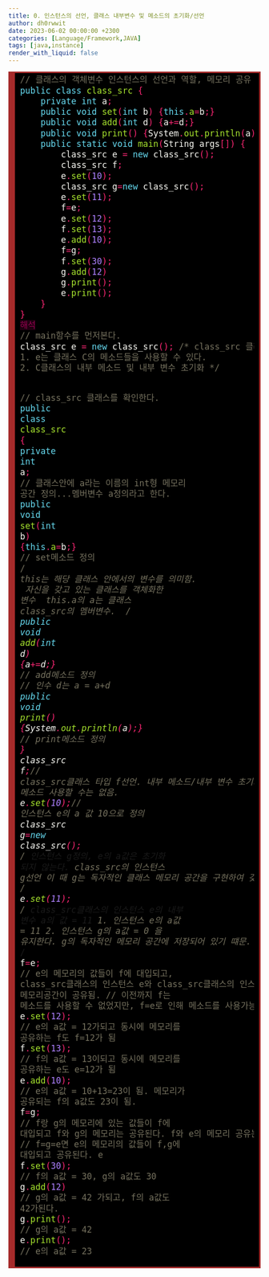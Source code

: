 ```yaml
---
title: 0. 인스턴스의 선언, 클래스 내부변수 및 메소드의 초기화/선언
author: dh0rwwit
date: 2023-06-02 00:00:00 +2300
categories: [Language/Framework,JAVA]
tags: [java,instance]
render_with_liquid: false
---
```


<!-- HTML generated using hilite.me -->
<div style="background: #272822; overflow:auto;width:auto;border:solid brown;font-size:17px;background:#000000;border-width:.2em .2em .2em .8em;padding:.2em .6em;"><pre style="margin: 0; line-height: 125%"><span style="color: #75715e">// 클래스의 객체변수 인스턴스의 선언과 역할, 메모리 공유</span>
<span style="color: #66d9ef">public</span> <span style="color: #66d9ef">class</span> <span style="color: #a6e22e">class_src</span> <span style="color: #f92672">{</span>
    <span style="color: #66d9ef">private</span> <span style="color: #66d9ef">int</span> <span style="color: #f8f8f2">a</span><span style="color: #f92672">;</span>
    <span style="color: #66d9ef">public</span> <span style="color: #66d9ef">void</span> <span style="color: #a6e22e">set</span><span style="color: #f92672">(</span><span style="color: #66d9ef">int</span> <span style="color: #f8f8f2">b</span><span style="color: #f92672">)</span> <span style="color: #f92672">{</span><span style="color: #66d9ef">this</span><span style="color: #f92672">.</span><span style="color: #a6e22e">a</span><span style="color: #f92672">=</span><span style="color: #f8f8f2">b</span><span style="color: #f92672">;}</span>
    <span style="color: #66d9ef">public</span> <span style="color: #66d9ef">void</span> <span style="color: #a6e22e">add</span><span style="color: #f92672">(</span><span style="color: #66d9ef">int</span> <span style="color: #f8f8f2">d</span><span style="color: #f92672">)</span> <span style="color: #f92672">{</span><span style="color: #f8f8f2">a</span><span style="color: #f92672">+=</span><span style="color: #f8f8f2">d</span><span style="color: #f92672">;}</span>
    <span style="color: #66d9ef">public</span> <span style="color: #66d9ef">void</span> <span style="color: #a6e22e">print</span><span style="color: #f92672">()</span> <span style="color: #f92672">{</span><span style="color: #f8f8f2">System</span><span style="color: #f92672">.</span><span style="color: #a6e22e">out</span><span style="color: #f92672">.</span><span style="color: #a6e22e">println</span><span style="color: #f92672">(</span><span style="color: #f8f8f2">a</span><span style="color: #f92672">);}</span>
    <span style="color: #66d9ef">public</span> <span style="color: #66d9ef">static</span> <span style="color: #66d9ef">void</span> <span style="color: #a6e22e">main</span><span style="color: #f92672">(</span><span style="color: #f8f8f2">String</span> <span style="color: #f8f8f2">args</span><span style="color: #f92672">[])</span> <span style="color: #f92672">{</span>
    	<span style="color: #f8f8f2">class_src</span> <span style="color: #f8f8f2">e</span> <span style="color: #f92672">=</span> <span style="color: #66d9ef">new</span> <span style="color: #f8f8f2">class_src</span><span style="color: #f92672">();</span>
    	<span style="color: #f8f8f2">class_src</span> <span style="color: #f8f8f2">f</span><span style="color: #f92672">;</span>
        <span style="color: #f8f8f2">e</span><span style="color: #f92672">.</span><span style="color: #a6e22e">set</span><span style="color: #f92672">(</span><span style="color: #ae81ff">10</span><span style="color: #f92672">);</span>
    	<span style="color: #f8f8f2">class_src</span> <span style="color: #f8f8f2">g</span><span style="color: #f92672">=</span><span style="color: #66d9ef">new</span> <span style="color: #f8f8f2">class_src</span><span style="color: #f92672">();</span>
        <span style="color: #f8f8f2">e</span><span style="color: #f92672">.</span><span style="color: #a6e22e">set</span><span style="color: #f92672">(</span><span style="color: #ae81ff">11</span><span style="color: #f92672">);</span>
        <span style="color: #f8f8f2">f</span><span style="color: #f92672">=</span><span style="color: #f8f8f2">e</span><span style="color: #f92672">;</span>
        <span style="color: #f8f8f2">e</span><span style="color: #f92672">.</span><span style="color: #a6e22e">set</span><span style="color: #f92672">(</span><span style="color: #ae81ff">12</span><span style="color: #f92672">);</span> 
        <span style="color: #f8f8f2">f</span><span style="color: #f92672">.</span><span style="color: #a6e22e">set</span><span style="color: #f92672">(</span><span style="color: #ae81ff">13</span><span style="color: #f92672">);</span> 
        <span style="color: #f8f8f2">e</span><span style="color: #f92672">.</span><span style="color: #a6e22e">add</span><span style="color: #f92672">(</span><span style="color: #ae81ff">10</span><span style="color: #f92672">);</span> 
        <span style="color: #f8f8f2">f</span><span style="color: #f92672">=</span><span style="color: #f8f8f2">g</span><span style="color: #f92672">;</span> 
        <span style="color: #f8f8f2">f</span><span style="color: #f92672">.</span><span style="color: #a6e22e">set</span><span style="color: #f92672">(</span><span style="color: #ae81ff">30</span><span style="color: #f92672">);</span> 
        <span style="color: #f8f8f2">g</span><span style="color: #f92672">.</span><span style="color: #a6e22e">add</span><span style="color: #f92672">(</span><span style="color: #ae81ff">12</span><span style="color: #f92672">)</span> 
        <span style="color: #f8f8f2">g</span><span style="color: #f92672">.</span><span style="color: #a6e22e">print</span><span style="color: #f92672">();</span>
        <span style="color: #f8f8f2">e</span><span style="color: #f92672">.</span><span style="color: #a6e22e">print</span><span style="color: #f92672">();</span>
    <span style="color: #f92672">}</span>
<span style="color: #f92672">}</span>
<span style="color: #960050; background-color: #1e0010">해석</span>
<span style="color: #75715e">// main함수를 먼저본다.</span>
<span style="color: #f8f8f2">class_src</span> <span style="color: #f8f8f2">e</span> <span style="color: #f92672">=</span> <span style="color: #66d9ef">new</span> <span style="color: #f8f8f2">class_src</span><span style="color: #f92672">();</span> <span style="color: #75715e">/* class_src 클래스의 인스턴스 e선언</span>
<span style="color: #75715e">1. e는 클래스 C의 메소드들을 사용할 수 있다.</span>
<span style="color: #75715e">2. C클래스의 내부 메소드 및 내부 변수 초기화 */</span>

<span style="color: #75715e">// class_src 클래스를 확인한다. </span>
<span style="color: #66d9ef">public</span> <span style="color: #66d9ef">class</span> <span style="color: #a6e22e">class_src</span> <span style="color: #f92672">{</span>
    <span style="color: #66d9ef">private</span> <span style="color: #66d9ef">int</span> <span style="color: #f8f8f2">a</span><span style="color: #f92672">;</span> <span style="color: #75715e">// 클래스안에 a라는 이름의 int형 메모리 공간 정의...멤버변수 a정의라고 한다.</span>
    <span style="color: #66d9ef">public</span> <span style="color: #66d9ef">void</span> <span style="color: #a6e22e">set</span><span style="color: #f92672">(</span><span style="color: #66d9ef">int</span> <span style="color: #f8f8f2">b</span><span style="color: #f92672">)</span> <span style="color: #f92672">{</span><span style="color: #66d9ef">this</span><span style="color: #f92672">.</span><span style="color: #a6e22e">a</span><span style="color: #f92672">=</span><span style="color: #f8f8f2">b</span><span style="color: #f92672">;}</span> <span style="color: #75715e">// set메소드 정의</span>
    <span style="color: #75715e">/*</span>
<span style="color: #75715e">    this는 해당 클래스 안에서의 변수를 의미함.</span>
<span style="color: #75715e">    자신을 갖고 있는 클래스를 객체화한 변수</span>
<span style="color: #75715e">    this.a의 a는 클래스 class_src의 멤버변수.</span>
<span style="color: #75715e">    */</span>
    <span style="color: #66d9ef">public</span> <span style="color: #66d9ef">void</span> <span style="color: #a6e22e">add</span><span style="color: #f92672">(</span><span style="color: #66d9ef">int</span> <span style="color: #f8f8f2">d</span><span style="color: #f92672">)</span> <span style="color: #f92672">{</span><span style="color: #f8f8f2">a</span><span style="color: #f92672">+=</span><span style="color: #f8f8f2">d</span><span style="color: #f92672">;}</span>
    <span style="color: #75715e">// add메소드 정의</span>
    <span style="color: #75715e">// 인수 d는 a = a+d</span>
    <span style="color: #66d9ef">public</span> <span style="color: #66d9ef">void</span> <span style="color: #a6e22e">print</span><span style="color: #f92672">()</span> <span style="color: #f92672">{</span><span style="color: #f8f8f2">System</span><span style="color: #f92672">.</span><span style="color: #a6e22e">out</span><span style="color: #f92672">.</span><span style="color: #a6e22e">println</span><span style="color: #f92672">(</span><span style="color: #f8f8f2">a</span><span style="color: #f92672">);}</span> <span style="color: #75715e">// print메소드 정의</span>
<span style="color: #f92672">}</span>
<span style="color: #f8f8f2">class_src</span> <span style="color: #f8f8f2">f</span><span style="color: #f92672">;</span><span style="color: #75715e">// class_src클래스 타입 f선언. 내부 메소드/내부 변수 초기화 하지 않음. 내부 메소드 사용할 수는 없음.</span>
<span style="color: #f8f8f2">e</span><span style="color: #f92672">.</span><span style="color: #a6e22e">set</span><span style="color: #f92672">(</span><span style="color: #ae81ff">10</span><span style="color: #f92672">);</span><span style="color: #75715e">// 인스턴스 e의 a 값 10으로 정의</span>
<span style="color: #f8f8f2">class_src</span> <span style="color: #f8f8f2">g</span><span style="color: #f92672">=</span><span style="color: #66d9ef">new</span> <span style="color: #f8f8f2">class_src</span><span style="color: #f92672">();</span>
<span style="color: #75715e">/* 인스턴스 g정의, e의 a값은 초기화 되지 않는다.</span>
<span style="color: #75715e">class_src의 인스턴스 g선언 이 때 g는 독자적인 클래스 메모리 공간을 구현하여 갖게 됨 */</span>
<span style="color: #f8f8f2">e</span><span style="color: #f92672">.</span><span style="color: #a6e22e">set</span><span style="color: #f92672">(</span><span style="color: #ae81ff">11</span><span style="color: #f92672">);</span> <span style="color: #75715e">/* class_src클래스의 인스턴스 e의 내부 변수 a의 값 = 11</span>
<span style="color: #75715e">1. 인스턴스 e의 a값 = 11</span>
<span style="color: #75715e">2. 인스턴스 g의 a값 = 0 을 유지한다. g의 독자적인 메모리 공간에 저장되어 있기 떄문. </span>
<span style="color: #75715e">*/</span> 
<span style="color: #f8f8f2">f</span><span style="color: #f92672">=</span><span style="color: #f8f8f2">e</span><span style="color: #f92672">;</span> <span style="color: #75715e">// e의 메모리의 값들이 f에 대입되고, class_src클래스의 인스턴스 e와 class_src클래스의 인스턴스 f의 메모리공간이 공유됨.</span>
<span style="color: #75715e">// 이전까지 f는 메소드를 사용할 수 없었지만, f=e로 인해 메소드를 사용가능하게됨</span>
<span style="color: #f8f8f2">e</span><span style="color: #f92672">.</span><span style="color: #a6e22e">set</span><span style="color: #f92672">(</span><span style="color: #ae81ff">12</span><span style="color: #f92672">);</span> <span style="color: #75715e">// e의 a값 = 12가되고 동시에 메모리를 공유하는 f도 f=12가 됨</span>
<span style="color: #f8f8f2">f</span><span style="color: #f92672">.</span><span style="color: #a6e22e">set</span><span style="color: #f92672">(</span><span style="color: #ae81ff">13</span><span style="color: #f92672">);</span> <span style="color: #75715e">// f의 a값 = 13이되고 동시에 메모리를 공유하는 e도 e=12가 됨</span>
<span style="color: #f8f8f2">e</span><span style="color: #f92672">.</span><span style="color: #a6e22e">add</span><span style="color: #f92672">(</span><span style="color: #ae81ff">10</span><span style="color: #f92672">);</span> <span style="color: #75715e">// e의 a값 = 10+13=23이 됨. 메모리가 공유되는 f의 a값도 23이 됨. </span>
<span style="color: #f8f8f2">f</span><span style="color: #f92672">=</span><span style="color: #f8f8f2">g</span><span style="color: #f92672">;</span> <span style="color: #75715e">// f랑 g의 메모리에 있는 값들이 f에 대입되고 f와 g의 메모리는 공유된다. f와 e의 메모리 공유는 끊긴다.</span>
<span style="color: #75715e">// f=g=e면 e의 메모리의 값들이 f,g에 대입되고 공유된다. e</span>
<span style="color: #f8f8f2">f</span><span style="color: #f92672">.</span><span style="color: #a6e22e">set</span><span style="color: #f92672">(</span><span style="color: #ae81ff">30</span><span style="color: #f92672">);</span> <span style="color: #75715e">// f의 a값 = 30, g의 a값도 30</span>
<span style="color: #f8f8f2">g</span><span style="color: #f92672">.</span><span style="color: #a6e22e">add</span><span style="color: #f92672">(</span><span style="color: #ae81ff">12</span><span style="color: #f92672">)</span> <span style="color: #75715e">// g의 a값 = 42 가되고, f의 a값도 42가된다.</span>
<span style="color: #f8f8f2">g</span><span style="color: #f92672">.</span><span style="color: #a6e22e">print</span><span style="color: #f92672">();</span> <span style="color: #75715e">// g의 a값 = 42</span>
<span style="color: #f8f8f2">e</span><span style="color: #f92672">.</span><span style="color: #a6e22e">print</span><span style="color: #f92672">();</span> <span style="color: #75715e">// e의 a값 = 23</span>
</pre></div>
